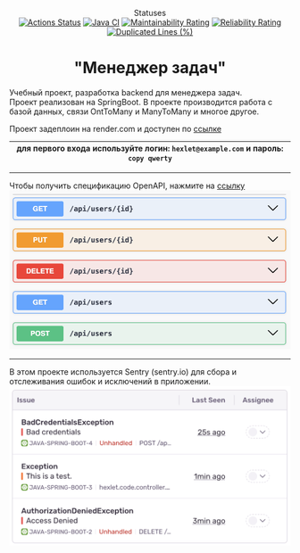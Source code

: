 

<div align="center">

Statuses <br>
 [![Actions Status](https://github.com/Dangerwind/java-project-99/actions/workflows/hexlet-check.yml/badge.svg)](https://github.com/Dangerwind/java-project-99/actions) [![Java CI](https://github.com/Dangerwind/java-project-99/actions/workflows/gradle.yml/badge.svg)](https://github.com/Dangerwind/java-project-99/actions/workflows/gradle.yml) [![Maintainability Rating](https://sonarcloud.io/api/project_badges/measure?project=andreykokorev_dangerwind&metric=sqale_rating)](https://sonarcloud.io/summary/new_code?id=andreykokorev_dangerwind) [![Reliability Rating](https://sonarcloud.io/api/project_badges/measure?project=andreykokorev_dangerwind&metric=reliability_rating)](https://sonarcloud.io/summary/new_code?id=andreykokorev_dangerwind) [![Duplicated Lines (%)](https://sonarcloud.io/api/project_badges/measure?project=andreykokorev_dangerwind&metric=duplicated_lines_density)](https://sonarcloud.io/summary/new_code?id=andreykokorev_dangerwind)

</div>

<h1 align="center"> "Менеджер задач" </h1>


Учебный проект, разработка backend для менеджера задач.  
Проект реализован на SpringBoot. В проекте производится работа с базой данных, связи OntToMany и ManyToMany и многое другое.

Проект задеплоин на render.com и доступен по [ссылке](https://java-project-72-qx5q.onrender.com/)


| для первого входа используйте логин: ```hexlet@example.com``` и пароль: ```copy qwerty``` |
|:-----------------------------------------------------------------------------------------:|

<hr>

Чтобы получить спецификацию OpenAPI, нажмите на [ссылку](https://java-project-72-qx5q.onrender.com//swagger-ui/index.html) 
![](https://github.com/Dangerwind/java-project-99/blob/main/img/swagger.png)

<hr>

В этом проекте используется Sentry (sentry.io) для сбора и отслеживания ошибок и исключений в приложении.
![](https://github.com/Dangerwind/java-project-99/blob/main/img/sentry.png)